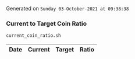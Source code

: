 Generated on `Sunday 03-October-2021 at 09:38:38`

### Current to Target Coin Ratio
`current_coin_ratio.sh`

Date|Current|Target|Ratio
---|---|---|---
